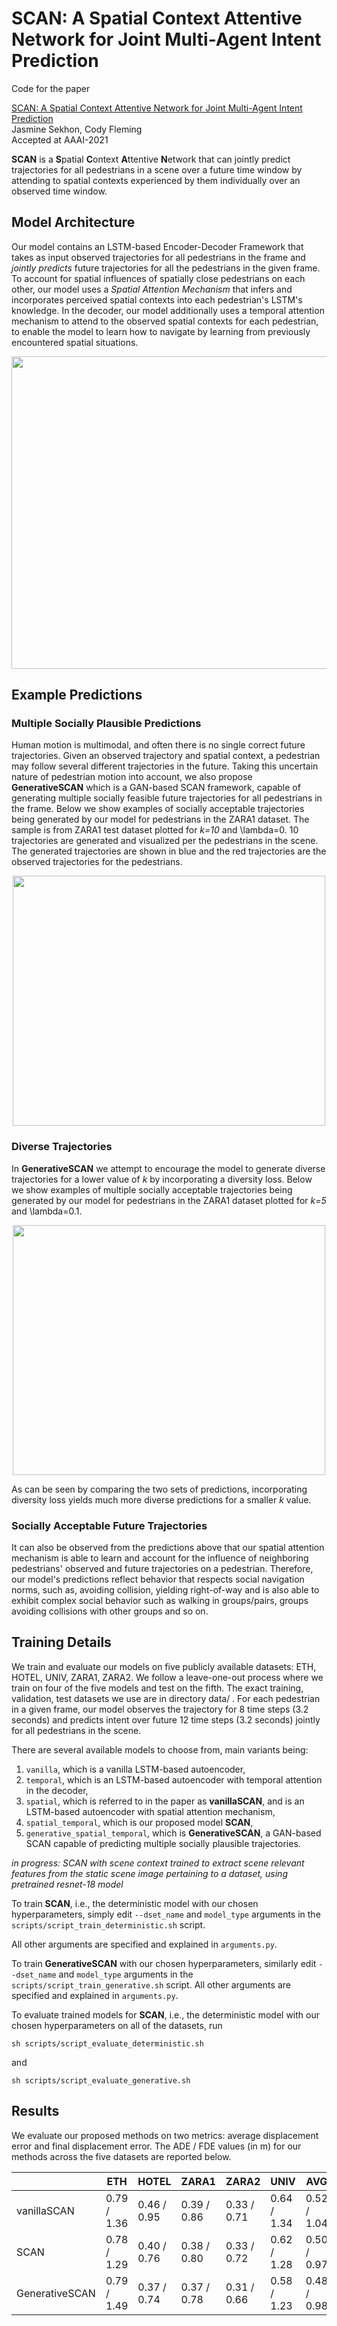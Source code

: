 # SCAN: A Spatial Context Attentive Network for Joint Multi-Agent Intent Prediction

Code for the paper

[SCAN: A Spatial Context Attentive Network for Joint Multi-Agent Intent Prediction](https://arxiv.org/abs/2102.00109)\
Jasmine Sekhon, Cody Fleming \
Accepted at AAAI-2021 

**SCAN** is a **S**patial **C**ontext **A**ttentive **N**etwork that can jointly predict trajectories for all pedestrians in a scene over a future time window by attending to spatial contexts experienced by them individually over an observed time window. 

## Model Architecture

Our model contains an LSTM-based Encoder-Decoder Framework that takes as input observed trajectories for all pedestrians in the frame and <em> jointly predicts </em> future trajectories for all the pedestrians in the given frame. To account for spatial influences of spatially close pedestrians on each other, our model uses a <em> Spatial Attention Mechanism </em> that infers and incorporates perceived spatial contexts into each pedestrian's LSTM's knowledge. In the decoder, our model additionally uses a temporal attention mechanism to attend to the observed spatial contexts for each pedestrian, to enable the model to learn how to navigate by learning from previously encountered spatial situations. 

<p align="center">

<img src = https://github.com/coordinated-systems-lab/AAAI-21-Submission/blob/master/model.png width="1000" height="500">

</p>

## Example Predictions

### Multiple Socially Plausible Predictions
Human motion is multimodal, and often there is no single correct future trajectories. Given an observed trajectory and spatial context, a pedestrian may follow several different trajectories in the future. Taking this uncertain nature of pedestrian motion into account, we also propose **GenerativeSCAN** which is a GAN-based SCAN framework, capable of generating multiple socially feasible future trajectories for all pedestrians in the frame. Below we show examples of socially acceptable trajectories being generated by our model for pedestrians in the ZARA1 dataset. The sample is from ZARA1 test dataset plotted for <em>k=10</em> and \lambda=0. 10 trajectories are generated and visualized per the pedestrians in the scene. The generated trajectories are shown in blue and the red trajectories are the observed trajectories for the pedestrians.

<p align="center">

  <img src = https://github.com/coordinated-systems-lab/AAAI-21-Submission/blob/master/plots/10-0.0-zara1/movie.gif width="500" height="400"> 

</p> 
 
 ### Diverse Trajectories
In **GenerativeSCAN** we attempt to encourage the model to generate diverse trajectories for a lower value of <em>k</em> by incorporating a diversity loss. Below we show examples of multiple socially acceptable trajectories being generated by our model for pedestrians in the ZARA1 dataset plotted for <em>k=5</em> and \lambda=0.1. 
  
  <p align="center">
  <img src = https://github.com/coordinated-systems-lab/AAAI-21-Submission/blob/master/plots/5-0.1-zara1/movie.gif width="500" height="400"> 
  </p>
  
As can be seen by comparing the two sets of predictions, incorporating diversity loss yields much more diverse predictions for a smaller <em>k</em> value. 

### Socially Acceptable Future Trajectories 
It can also be observed from the predictions above that our spatial attention mechanism is able to learn and account for the influence of neighboring pedestrians' observed and future trajectories on a pedestrian. Therefore, our model's predictions reflect behavior that respects social navigation norms, such as, avoiding collision, yielding right-of-way and is also able to exhibit complex social behavior such as walking in groups/pairs, groups avoiding collisions with other groups and so on. 

## Training Details

We train and evaluate our models on five publicly available datasets: ETH, HOTEL, UNIV, ZARA1, ZARA2. We follow a leave-one-out process where we train on four of the five models and test on the fifth. The exact training, validation, test datasets we use are in directory data/ . For each pedestrian in a given frame, our model observes the trajectory for 8 time steps (3.2 seconds) and predicts intent over future 12 time steps (3.2 seconds) jointly for all pedestrians in the scene.

There are several available models to choose from, main variants being:
1. `vanilla`, which is a vanilla LSTM-based autoencoder,
2. `temporal`, which is an LSTM-based autoencoder with temporal attention in the decoder, 
3. `spatial`, which is referred to in the paper as **vanillaSCAN**, and is an LSTM-based autoencoder with spatial attention mechanism, 
4. `spatial_temporal`, which is our proposed model **SCAN**, 
5. `generative_spatial_temporal`, which is **GenerativeSCAN**, a GAN-based SCAN capable of predicting multiple socially plausible trajectories. 

<em> in progress: SCAN with scene context trained to extract scene relevant features from the static scene image pertaining to a dataset, using pretrained resnet-18 model </em>

To train **SCAN**, i.e., the deterministic model with our chosen hyperparameters, simply edit `--dset_name` and `model_type` arguments in the `scripts/script_train_deterministic.sh` script. 

All other arguments are specified and explained in `arguments.py`. 

To train **GenerativeSCAN** with our chosen hyperparameters, similarly edit `--dset_name` and `model_type` arguments in the `scripts/script_train_generative.sh` script. 
All other arguments are specified and explained in `arguments.py`.

To evaluate trained models for **SCAN**, i.e., the deterministic model with our chosen hyperparameters on all of the datasets, run

```
sh scripts/script_evaluate_deterministic.sh 
```
and 

```
sh scripts/script_evaluate_generative.sh
```

## Results 

We evaluate our proposed methods on two metrics: average displacement error and final displacement error. The ADE / FDE values (in m) for our methods across the five datasets are reported below. 


|                	| ETH         	| HOTEL       	| ZARA1       	| ZARA2       	| UNIV        	| AVG         	|
|----------------	|-------------	|-------------	|-------------	|-------------	|-------------	|-------------	|
| vanillaSCAN    	| 0.79 / 1.36 	| 0.46 / 0.95 	| 0.39 / 0.86 	| 0.33 / 0.71	  | 0.64 / 1.34   | 0.52 / 1.04 	|
| SCAN           	| 0.78 / 1.29 	| 0.40 / 0.76 	| 0.38 / 0.80 	| 0.33 / 0.72 	| 0.62 / 1.28 	| 0.50 / 0.97 	|
| GenerativeSCAN 	| 0.79 / 1.49 	| 0.37 / 0.74 	| 0.37 / 0.78 	| 0.31 / 0.66 	| 0.58 / 1.23 	| 0.48 / 0.98 	|






